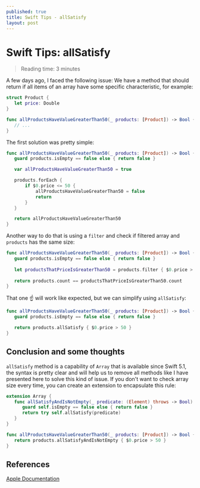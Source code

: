 ```yaml
---
published: true
title: Swift Tips - allSatisfy 
layout: post
---
```


# Swift Tips: allSatisfy 

> Reading time: 3 minutes

A few days ago, I faced the following issue: We have a method that should return if all items of an array have some specific characteristic, for example:

```swift
struct Product {
   let price: Double
}

func allProductsHaveValueGreaterThan50(_ products: [Product]) -> Bool {
   // ...
}
```

The first solution was pretty simple:

```swift
func allProductsHaveValueGreaterThan50(_ products: [Product]) -> Bool {
   guard products.isEmpty == false else { return false }

   var allProductsHaveValueGreaterThan50 = true

   products.forEach {
       if $0.price <= 50 {
           allProductsHaveValueGreaterThan50 = false
           return
       }
   }

   return allProductsHaveValueGreaterThan50
}
```

Another way to do that is using a `filter` and check if filtered array and `products` has the same size: 

```swift
func allProductsHaveValueGreaterThan50(_ products: [Product]) -> Bool {
   guard products.isEmpty == false else { return false }
   
   let productsThatPriceIsGreaterThan50 = products.filter { $0.price > 50 }
   
   return products.count == productsThatPriceIsGreaterThan50.count
}
```

That one ☝️ will work like expected, but we can simplify using `allSatisfy`:

```swift
func allProductsHaveValueGreaterThan50(_ products: [Product]) -> Bool {
   guard products.isEmpty == false else { return false }

   return products.allSatisfy { $0.price > 50 }
}
```

## Conclusion and some thoughts

`allSatisfy` method is a capability of `Array` that is available since Swift 5.1, the syntax is pretty clear and will help us to remove all methods like I have presented here to solve this kind of issue. If you don't want to check array size every time, you can create an extension to encapsulate this rule:

```swift
extension Array {
   func allSatisfyAndIsNotEmpty(_ predicate: (Element) throws -> Bool) rethrows -> Bool {
      guard self.isEmpty == false else { return false }
      return try self.allSatisfy(predicate)
   }
}

func allProductsHaveValueGreaterThan50(_ products: [Product]) -> Bool {
   return products.allSatisfyAndIsNotEmpty { $0.price > 50 }
}

``` 

## References 

[Apple Documentation](https://developer.apple.com/documentation/swift/array/2994715-allsatisfy)
